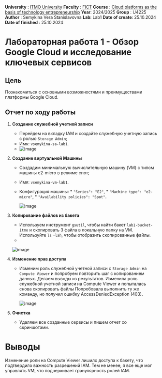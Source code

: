 **University** : [ITMO University](https://itmo.ru/ru/)
**Faculty** : [FICT](https://fict.itmo.ru)
**Course** : [Cloud platforms as the basis of technology entrepreneurship](https://itmo-ict-faculty.github.io/cloud-platforms-as-the-basis-of-technology-entrepreneurship/)
**Year**: 2024/2025
**Group** : U4225
**Author** : Semykina Vera Stanislavovna
**Lab**: Lab1
**Date of create**: 25.10.2024
**Date of finished** : 25.10.2024

# Лабораторная работа 1 - Обзор Google Cloud и исследование ключевых сервисов
## Цель
Познакомиться с основными возможностями и преимуществами платформы Google Cloud.
## Отчет по ходу работы
1. **Создание служебной учетной записи**
    * Перейдем на вкладку IAM и создайте служебную учетную запись с ролью `Storage Admin`;
    * Имя: `vsemykina-sa-lab1`.
    * 
      ![image](https://github.com/user-attachments/assets/2b9cdb3a-52fc-4e36-a366-30a667db5dc0)
2. **Создание виртуальной Машины**
    * Создадим минимальную вычислительную машину (VM) с типом машины e2-micro в режиме спот;
    * Имя: `vsemykina-vm-lab1`.
    * Конфигурация машины: 
           * `"Series": "E2"`,
            * `"Machine type": "e2-micro"`,
            *  `"Availability policies": "Spot"`.
      
      ![image](https://github.com/user-attachments/assets/921aef77-453a-404b-8566-55fc13a5a7c9)
3. **Копирование файлов из бакета**
    * Используем инструмент `gsutil`, чтобы найти бакет `lab1-bucket-itmo` и скопировать 3 файла в локальную папку на VM. Используйте `ls` `-lah`, чтобы отобразить скопированные файлы.
    * 
   ![image](https://github.com/user-attachments/assets/4d349772-0126-406a-8815-5c9b5bbacc47)

4. **Изменение прав доступа**
    * Изменим роль служебной учетной записи с `Storage Admin` на `Compute Viewer` и попробуем повторить шаг с копированием данных. Делаем выводы из результатов.
      Изменила роль служебной учетной записи на Compute Viewer и попыталась снова скопировать файлы
      Попробовала выполнить ту же команду, но получил ошибку AccessDeniedException (403).
      
         ![image](https://github.com/user-attachments/assets/f2872d10-c9b3-4715-8c9d-2355d12f0038)
5. **Очистка**
    * Удаляем все созданные сервисы и пишем отчет со скриншотами.
# **Выводы** 
Изменение роли на Compute Viewer лишило доступа к бакету, что подтвердило важность разрешений IAM. Тем не менее, я все еще мог управлять VM, что подчеркивает гранулярность ролей IAM.


